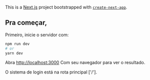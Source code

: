 This is a [Next.js](https://nextjs.org/) project bootstrapped with [`create-next-app`](https://github.com/vercel/next.js/tree/canary/packages/create-next-app).

## Pra começar, 

Primeiro, inicie o servidor com:

```bash
npm run dev
# or
yarn dev
```

Abra [http://localhost:3000](http://localhost:3000) Com seu navegador para ver o resultado.

O sistema de login está na rota principal ['/'].
